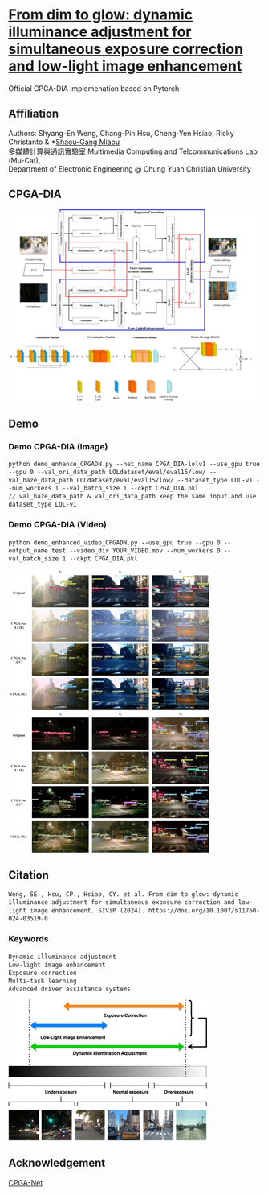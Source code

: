 # [From dim to glow: dynamic illuminance adjustment for simultaneous exposure correction and low-light image enhancement](https://doi.org/10.1007/s11760-024-03519-0)

Official CPGA-DIA implemenation based on Pytorch

## Affiliation
Authors: Shyang-En Weng, Chang-Pin Hsu, Cheng-Yen Hsiao, Ricky Christanto & *[Shaou-Gang Miaou](mailto:miaou@cycu.edu.tw)  
多媒體計算與通訊實驗室 Multimedia Computing and Telcommunications Lab (Mu-Cat),  
Department of Electronic Engineering @ Chung Yuan Christian University

## CPGA-DIA
<img src="Fig/CPGADIA.png" width="600">


## Demo

### Demo CPGA-DIA (Image)

```
python demo_enhance_CPGADN.py --net_name CPGA_DIA-lolv1 --use_gpu true --gpu 0 --val_ori_data_path LOLdataset/eval/eval15/low/ --val_haze_data_path LOLdataset/eval/eval15/low/ --dataset_type LOL-v1 --num_workers 1 --val_batch_size 1 --ckpt CPGA_DIA.pkl
// val_haze_data_path & val_ori_data_path keep the same input and use dataset_type LOL-v1
```

### Demo CPGA-DIA (Video)

```
python demo_enhanced_video_CPGADN.py --use_gpu true --gpu 0 --output_name test --video_dir YOUR_VIDEO.mov --num_workers 0 --val_batch_size 1 --ckpt CPGA_DIA.pkl
```

<img src="Fig/detect-day.png" width="400">
<img src="Fig/detect-night.png" width="400">


## Citation
```
Weng, SE., Hsu, CP., Hsiao, CY. et al. From dim to glow: dynamic illuminance adjustment for simultaneous exposure correction and low-light image enhancement. SIViP (2024). https://doi.org/10.1007/s11760-024-03519-0
```

### Keywords
```
Dynamic illuminance adjustment  
Low-light image enhancement  
Exposure correction  
Multi-task learning  
Advanced driver assistance systems
``` 

<img src="Fig/Illumination Spectrum.png" width="400">

## Acknowledgement
[CPGA-Net](https://github.com/Shyandram/CPGA-Net-Pytorch)
